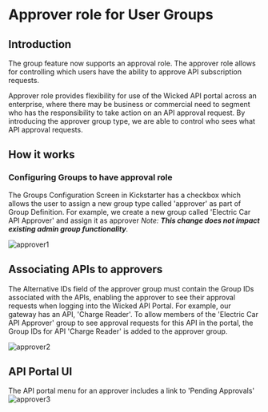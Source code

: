 # Approver role for User Groups 

## Introduction 
The group feature now supports an approval role.  The approver role allows for controlling which users have the ability to approve API subscription requests.  
 
Approver role provides flexibility for use of the Wicked API portal across an enterprise, where there may be business or commercial need to segment who has the responsibility to take action on an API approval request. By introducing the approver group type, we are able to control who sees what API approval requests.  

## How it works 

### Configuring Groups to have approval role

The Groups Configuration Screen in Kickstarter has a checkbox which allows the user to assign a new group type called 'approver' as part of Group Definition. For example, we create a new group called 'Electric Car API Approver' and assign it as approver 
 _Note: **This change does not impact existing admin group functionality**._ 
 
![approver1](https://user-images.githubusercontent.com/9421117/36286403-74ae8e34-1264-11e8-9c65-1432bef850ee.png)

## Associating APIs to approvers 

The Alternative IDs field of the approver group must contain the Group IDs associated with the APIs, enabling the approver to see their approval requests when logging into the Wicked API Portal. For example, our gateway has an API, 'Charge Reader'.  To allow members of the 'Electric Car API Approver' group to see approval requests for this API in the portal, the Group IDs for API 'Charge Reader' is added to the approver group.  
 
![approver2](https://user-images.githubusercontent.com/9421117/36286407-7bc71e66-1264-11e8-95dc-967ef6d47381.png)

## API Portal UI 

The API portal menu for an approver includes a link to 'Pending Approvals' 
![approver3](https://user-images.githubusercontent.com/9421117/36286412-8387c5f6-1264-11e8-83e8-45216cf0fa34.png)
